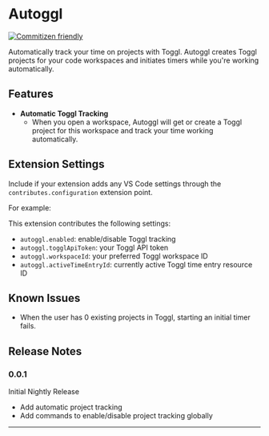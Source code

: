 # Autoggl
[![Commitizen friendly](https://img.shields.io/badge/commitizen-friendly-brightgreen.svg)](http://commitizen.github.io/cz-cli/)

Automatically track your time on projects with Toggl. Autoggl creates Toggl projects for your code workspaces and initiates timers while you're working automatically.

## Features

- **Automatic Toggl Tracking**
    - When you open a workspace, Autoggl will get or create a Toggl project for this workspace and track your time working automatically.


## Extension Settings

Include if your extension adds any VS Code settings through the `contributes.configuration` extension point.

For example:

This extension contributes the following settings:

* `autoggl.enabled`: enable/disable Toggl tracking
* `autoggl.togglApiToken`: your Toggl API token
* `autoggl.workspaceId`: your preferred Toggl workspace ID
* `autoggl.activeTimeEntryId`: currently active Toggl time entry resource ID

## Known Issues
- When the user has 0 existing projects in Toggl, starting an initial timer fails.


## Release Notes

### 0.0.1

Initial Nightly Release
- Add automatic project tracking
- Add commands to enable/disable project tracking globally


-----------------------------------------------------------------------------------------------------------

